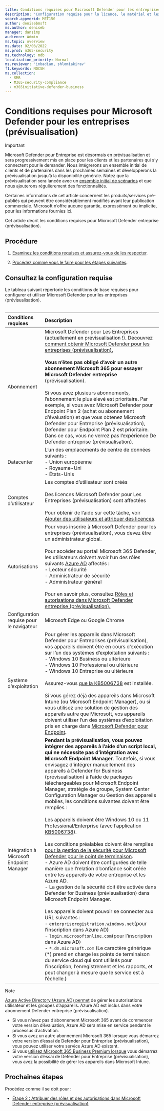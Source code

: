 ```yaml
---
title: Conditions requises pour Microsoft Defender pour les entreprises (prévisualisation)
description: 'Configuration requise pour la licence, le matériel et les logiciels microsoft Defender pour les entreprises (prévisualisation)'
search.appverid: MET150
author: denisebmsft
ms.author: deniseb
manager: dansimp
audience: Admin
ms.topic: overview
ms.date: 02/03/2022
ms.prod: m365-security
ms.technology: mdb
localization_priority: Normal
ms.reviewer: 'inbadian, shlomiakirav'
f1.keywords: NOCSH
ms.collection:
  - SMB
  - M365-security-compliance
  - m365initiative-defender-business
---
```


# <a name="microsoft-defender-for-business-preview-requirements"></a>Conditions requises pour Microsoft Defender pour les entreprises (prévisualisation)

> [!IMPORTANT]
> Microsoft Defender pour Entreprise est désormais en prévisualisation et sera progressivement mis en place pour les clients [](https://aka.ms/mdb-preview) et les partenaires qui s’y connectent pour le demander. Nous intégrerons un ensemble initial de clients et de partenaires dans les prochaines semaines et développerons la prévisualisation jusqu’à la disponibilité générale. Notez que la prévisualisation sera lancée avec un [ensemble initial de scénarios](mdb-tutorials.md#try-these-preview-scenarios) et que nous ajouterons régulièrement des fonctionnalités.
> 
> Certaines informations de cet article concernent les produits/services pré-publiés qui peuvent être considérablement modifiés avant leur publication commerciale. Microsoft n’offre aucune garantie, expressément ou implicite, pour les informations fournies ici. 

Cet article décrit les conditions requises pour Microsoft Defender entreprise (prévisualisation).

## <a name="what-to-do"></a>Procédure

1. [Examinez les conditions requises et assurez-vous de les respecter](#review-the-requirements).

2. [Procédez comme vous le faire pour les étapes suivantes](#next-steps).

## <a name="review-the-requirements"></a>Consultez la configuration requise

Le tableau suivant répertorie les conditions de base requises pour configurer et utiliser Microsoft Defender pour les entreprises (prévisualisation). <br/><br/>

| Conditions requises | Description |
|:---|:---|
| Abonnement | Microsoft Defender pour Les Entreprises (actuellement en prévisualisation !). Découvrez [comment obtenir Microsoft Defender pour les entreprises (prévisualisation).](get-defender-business.md)<br/><br/>**Vous n’êtes pas obligé d’avoir un autre abonnement Microsoft 365 pour essayer Microsoft Defender entreprise** (prévisualisation).<br/><br/>Si vous avez plusieurs abonnements, l’abonnement le plus élevé est prioritaire. Par exemple, si vous avez Microsoft Defender pour Endpoint Plan 2 (achat ou abonnement d’évaluation) et que vous obtenez Microsoft Defender pour Entreprise (prévisualisation), Defender pour Endpoint Plan 2 est prioritaire. Dans ce cas, vous ne verrez pas l’expérience De Defender entreprise (prévisualisation).  |
| Datacenter | L’un des emplacements de centre de données suivants : <br/>- Union européenne <br/>- Royaume-Uni <br/>- États-Unis |
| Comptes d’utilisateur | Les comptes d’utilisateur sont créés<br/><br/>Des licences Microsoft Defender pour Les Entreprises (prévisualisation) sont affectées <br/><br/>Pour obtenir de l’aide sur cette tâche, voir [Ajouter des utilisateurs et attribuer des licences](../../admin/add-users/add-users.md). |
| Autorisations  | Pour vous inscrire à Microsoft Defender pour les entreprises (prévisualisation), vous devez être un administrateur global.<br/><br/>Pour accéder au portail Microsoft 365 Defender, les utilisateurs doivent avoir l’un des rôles suivants [Azure AD](mdb-roles-permissions.md) affectés : <br/>- Lecteur sécurité<br/>- Administrateur de sécurité<br/>- Administrateur général<br/><br/>Pour en savoir plus, consultez [Rôles et autorisations dans Microsoft Defender entreprise (prévisualisation).](mdb-roles-permissions.md) |
| Configuration requise pour le navigateur | Microsoft Edge ou Google Chrome |
| Système d’exploitation | Pour gérer les appareils dans Microsoft Defender pour Entreprises (prévisualisation), vos appareils doivent être en cours d’exécution sur l’un des systèmes d’exploitation suivants : <br/>- Windows 10 Business ou ultérieure <br/>- Windows 10 Professional ou ultérieure <br/>- Windows 10 Entreprise ou ultérieure <br/><br/>Assurez-vous [que la KB5006738](https://support.microsoft.com/topic/october-26-2021-kb5006738-os-builds-19041-1320-19042-1320-and-19043-1320-preview-ccbce6bf-ae00-4e66-9789-ce8e7ea35541) est installée. <br/><br/>Si vous gérez déjà des appareils dans Microsoft Intune (ou Microsoft Endpoint Manager), ou si vous utilisez une solution de gestion des appareils autre que Microsoft, vos appareils doivent utiliser l’un des systèmes d’exploitation pris en charge dans [Microsoft Defender pour Endpoint](../defender-endpoint/minimum-requirements.md). |
| Intégration à Microsoft Endpoint Manager  |  **Pendant la prévisualisation, vous pouvez intégrer des appareils à l’aide d’un script local, qui ne nécessite pas d’intégration avec Microsoft Endpoint Manager**. Toutefois, si vous envisagez d’intégrer manuellement des appareils à Defender for Business (prévisualisation) à l’aide de packages téléchargeables pour Microsoft Endpoint Manager, stratégie de groupe, System Center Configuration Manager ou Gestion des appareils mobiles, les conditions suivantes doivent être remplies : <br/><br/>Les appareils doivent être Windows 10 ou 11 Professional/Enterprise (avec l’application [KB5006738](https://support.microsoft.com/topic/october-26-2021-kb5006738-os-builds-19041-1320-19042-1320-and-19043-1320-preview-ccbce6bf-ae00-4e66-9789-ce8e7ea35541)). <br/><br/>Les conditions préalables doivent être remplies [pour la gestion de la sécurité pour Microsoft Defender pour le point de terminaison](/mem/intune/protect/mde-security-integration).<br/>- Azure AD doivent être configurées de telle manière que l’relation d’confiance soit créée entre les appareils de votre entreprise et les Azure AD. <br/>- La gestion de la sécurité doit être activée dans Defender for Business (prévisualisation) dans Microsoft Endpoint Manager.<br/><br/>Les appareils doivent pouvoir se connecter aux URL suivantes :<br/>- `enterpriseregistration.windows.net`(pour l’inscription dans Azure AD)<br/>- `login.microsoftonline.com`(pour l’inscription dans Azure AD)<br/>- `*.dm.microsoft.com` (Le caractère générique (*) prend en charge les points de terminaison du service cloud qui sont utilisés pour l’inscription, l’enregistrement et les rapports, et peut changer à mesure que le service est à l’échelle.) |

> [!NOTE]
> [Azure Active Directory (Azure AD) permet](/azure/active-directory/fundamentals/active-directory-whatis) de gérer les autorisations utilisateur et les groupes d’appareils. Azure AD est inclus dans votre abonnement Defender entreprise (prévisualisation). 
> - Si vous n’avez pas d’abonnement Microsoft 365 avant de commencer votre version d’évaluation, Azure AD sera mise en service pendant le processus d’activation. 
> - Si vous avez un autre abonnement Microsoft 365 lorsque vous démarrez votre version d’essai de Defender pour Entreprise (prévisualisation), vous pouvez utiliser votre service Azure AD existant. 
> - Si vous [utilisez Microsoft 365 Business Premium lorsque](../../business/index.yml) vous démarrez votre version d’essai de Defender pour Entreprise (prévisualisation), vous avez la possibilité de gérer les appareils dans Microsoft Intune. 

## <a name="next-steps"></a>Prochaines étapes

Procédez comme il se doit pour :

- [Étape 2 : Attribuer des rôles et des autorisations dans Microsoft Defender entreprise (prévisualisation)](mdb-roles-permissions.md) 
 
